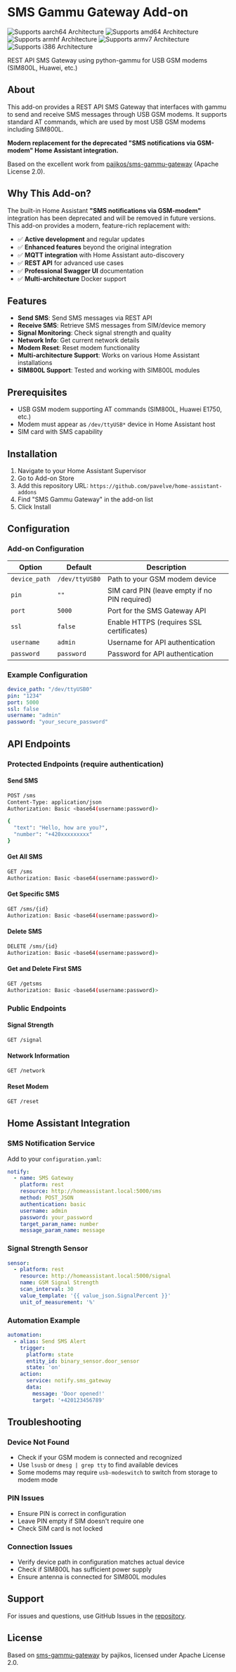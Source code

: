 # SMS Gammu Gateway Add-on

![Supports aarch64 Architecture][aarch64-shield]
![Supports amd64 Architecture][amd64-shield]
![Supports armhf Architecture][armhf-shield]
![Supports armv7 Architecture][armv7-shield]
![Supports i386 Architecture][i386-shield]

REST API SMS Gateway using python-gammu for USB GSM modems (SIM800L, Huawei, etc.)

## About

This add-on provides a REST API SMS Gateway that interfaces with gammu to send and receive SMS messages through USB GSM modems. It supports standard AT commands, which are used by most USB GSM modems including SIM800L.

**Modern replacement for the deprecated "SMS notifications via GSM-modem" Home Assistant integration.**

Based on the excellent work from [pajikos/sms-gammu-gateway](https://github.com/pajikos/sms-gammu-gateway) (Apache License 2.0).

## Why This Add-on?

The built-in Home Assistant **"SMS notifications via GSM-modem"** integration has been deprecated and will be removed in future versions. This add-on provides a modern, feature-rich replacement with:

- ✅ **Active development** and regular updates
- ✅ **Enhanced features** beyond the original integration
- ✅ **MQTT integration** with Home Assistant auto-discovery
- ✅ **REST API** for advanced use cases
- ✅ **Professional Swagger UI** documentation
- ✅ **Multi-architecture** Docker support

## Features

- **Send SMS**: Send SMS messages via REST API
- **Receive SMS**: Retrieve SMS messages from SIM/device memory  
- **Signal Monitoring**: Check signal strength and quality
- **Network Info**: Get current network details
- **Modem Reset**: Reset modem functionality
- **Multi-architecture Support**: Works on various Home Assistant installations
- **SIM800L Support**: Tested and working with SIM800L modules

## Prerequisites

- USB GSM modem supporting AT commands (SIM800L, Huawei E1750, etc.)
- Modem must appear as `/dev/ttyUSB*` device in Home Assistant host
- SIM card with SMS capability

## Installation

1. Navigate to your Home Assistant Supervisor
2. Go to Add-on Store  
3. Add this repository URL: `https://github.com/pavelve/home-assistant-addons`
4. Find "SMS Gammu Gateway" in the add-on list
5. Click Install

## Configuration

### Add-on Configuration

| Option | Default | Description |
|--------|---------|-------------|
| `device_path` | `/dev/ttyUSB0` | Path to your GSM modem device |
| `pin` | `""` | SIM card PIN (leave empty if no PIN required) |
| `port` | `5000` | Port for the SMS Gateway API |
| `ssl` | `false` | Enable HTTPS (requires SSL certificates) |
| `username` | `admin` | Username for API authentication |
| `password` | `password` | Password for API authentication |

### Example Configuration

```yaml
device_path: "/dev/ttyUSB0"
pin: "1234"
port: 5000
ssl: false
username: "admin"
password: "your_secure_password"
```

## API Endpoints

### Protected Endpoints (require authentication)

#### Send SMS
```bash
POST /sms
Content-Type: application/json
Authorization: Basic <base64(username:password)>

{
  "text": "Hello, how are you?",
  "number": "+420xxxxxxxxx"
}
```

#### Get All SMS
```bash
GET /sms
Authorization: Basic <base64(username:password)>
```

#### Get Specific SMS
```bash
GET /sms/{id}
Authorization: Basic <base64(username:password)>
```

#### Delete SMS
```bash
DELETE /sms/{id}
Authorization: Basic <base64(username:password)>
```

#### Get and Delete First SMS
```bash
GET /getsms
Authorization: Basic <base64(username:password)>
```

### Public Endpoints

#### Signal Strength
```bash
GET /signal
```

#### Network Information
```bash
GET /network
```

#### Reset Modem
```bash
GET /reset
```

## Home Assistant Integration

### SMS Notification Service

Add to your `configuration.yaml`:

```yaml
notify:
  - name: SMS Gateway
    platform: rest
    resource: http://homeassistant.local:5000/sms
    method: POST_JSON
    authentication: basic
    username: admin
    password: your_password
    target_param_name: number
    message_param_name: message
```

### Signal Strength Sensor

```yaml
sensor:
  - platform: rest
    resource: http://homeassistant.local:5000/signal
    name: GSM Signal Strength
    scan_interval: 30
    value_template: '{{ value_json.SignalPercent }}'
    unit_of_measurement: '%'
```

### Automation Example

```yaml
automation:
  - alias: Send SMS Alert
    trigger:
      platform: state
      entity_id: binary_sensor.door_sensor
      state: 'on'
    action:
      service: notify.sms_gateway
      data:
        message: 'Door opened!'
        target: '+420123456789'
```

## Troubleshooting

### Device Not Found
- Check if your GSM modem is connected and recognized
- Use `lsusb` or `dmesg | grep tty` to find available devices
- Some modems may require `usb-modeswitch` to switch from storage to modem mode

### PIN Issues
- Ensure PIN is correct in configuration
- Leave PIN empty if SIM doesn't require one
- Check SIM card is not locked

### Connection Issues
- Verify device path in configuration matches actual device
- Check if SIM800L has sufficient power supply
- Ensure antenna is connected for SIM800L modules

## Support

For issues and questions, use GitHub Issues in the [repository](https://github.com/pavelve/home-assistant-addons).

## License

Based on [sms-gammu-gateway](https://github.com/pajikos/sms-gammu-gateway) by pajikos, licensed under Apache License 2.0.

[aarch64-shield]: https://img.shields.io/badge/aarch64-yes-green.svg
[amd64-shield]: https://img.shields.io/badge/amd64-yes-green.svg
[armhf-shield]: https://img.shields.io/badge/armhf-yes-green.svg
[armv7-shield]: https://img.shields.io/badge/armv7-yes-green.svg
[i386-shield]: https://img.shields.io/badge/i386-yes-green.svg